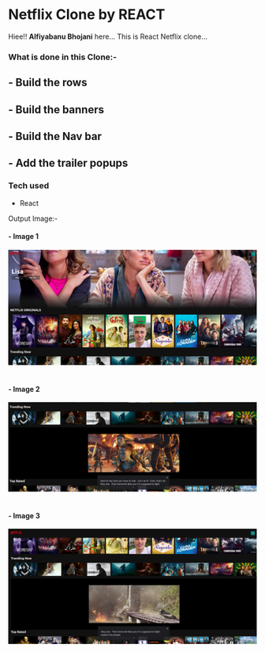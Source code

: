 # Netflix Clone by **REACT**

Hiee!! **Alfiyabanu Bhojani** here... This is React Netflix clone...

### What is done in this Clone:-

## - Build the rows

## - Build the banners

## - Build the Nav bar

## - Add the trailer popups

### **Tech used**

- React

Output Image:-

#### - Image 1

![](./image/Image1.png)
<br>
<br>

#### - Image 2

![](./image/Image2.png)
<br>
<br>

#### - Image 3

![](./image/Image3.png)
